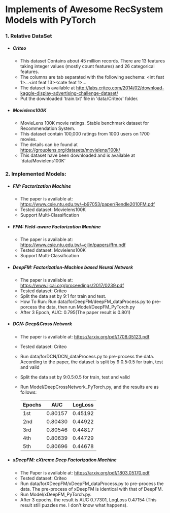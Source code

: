 # Implements of Awesome RecSystem Models with PyTorch


### 1. Relative DataSet
- ##### Criteo
    - This dataset Contains about 45 million records. There are 13 features taking integer values (mostly count features)
    and 26 categorical features.
    - The columns are tab separated with the following sechema: <label><int feat 1>...<int feat 13><cate feat 1>...<cate feat26>
    - The dataset is available at http://labs.criteo.com/2014/02/download-kaggle-display-advertising-challenge-dataset/
    - Put the downloaded 'train.txt' file in 'data/Criteo/' folder.
- ##### Movielens100K
    - MovieLens 100K movie ratings. Stable benchmark dataset for Recommendation System. 
    - This dataset contain 100,000 ratings from 1000 users on 1700 movies.
    - The details can be found at https://grouplens.org/datasets/movielens/100k/
    - This dataset have been downloaded and is available at 'data/Movielens100K' 
### 2. Implemented Models:
- ##### FM: Factorization Machine
    - The paper is available at: https://www.csie.ntu.edu.tw/~b97053/paper/Rendle2010FM.pdf
    - Tested dataset: Movielens100K
    - Support Multi-Classification
- ##### FFM: Field-aware Factorization Machine
    - The paper is available at: https://www.csie.ntu.edu.tw/~cjlin/papers/ffm.pdf
    - Tested dataset: Movielens100K
    - Support Multi-Classification
- ##### DeepFM: Factorization-Machine based Neural Network
    - The paper is available at: https://www.ijcai.org/proceedings/2017/0239.pdf
    - Tested dataset: Criteo
    - Split the data set by 9:1 for train and test.
    - How To Run:
    Run data/forDeepFM/deepFM_dataProcess.py to pre-porcess the data, then run Model/DeepFM_PyTorch.py
    - After 3 Epoch, AUC: 0.795(The paper result is 0.801)
- ##### DCN: Deep&Cross Network
    - The paper is available at: https://arxiv.org/pdf/1708.05123.pdf
    - Tested dataset: Criteo
    - Run data/forDCN/DCN_dataProcess.py to pre-process the data. According to the paper, the dataset is split by 9:0.5:0.5 for train, test and valid
    - Split the data set by 9:0.5:0.5 for train, test and valid
    - Run Model/DeepCrossNetwork_PyTorch.py, and the results are as follows:
    
        |Epochs|AUC|LogLoss|
        |-----|---|-------|
        |1st|0.80157|0.45192|
        |2nd|0.80430|0.44922|
        |3rd|0.80546|0.44817|
        |4th|0.80639|0.44729|
        |5th|0.80696|0.44678|
- ##### xDeepFM: eXtreme Deep Factorization Machine
    - The Paper is available at: https://arxiv.org/pdf/1803.05170.pdf
    - Tested dataset: Criteo
    - Run data/forXDeepFM/xDeepFM_dataProcess.py to pre-process the data. The pre-process of xDeepFM is identical with
     that of DeepFM.
    - Run Model/xDeepFM_PyTorch.py.
    - After 3 epochs, the result is AUC 0.77301, LogLoss 0.47154 (This result still puzzles me. I don't know what happens).
    
